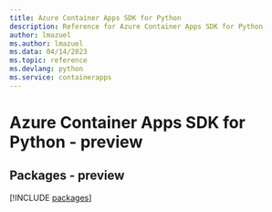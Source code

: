 ```yaml
---
title: Azure Container Apps SDK for Python
description: Reference for Azure Container Apps SDK for Python
author: lmazuel
ms.author: lmazuel
ms.data: 04/14/2023
ms.topic: reference
ms.devlang: python
ms.service: containerapps
---
```

# Azure Container Apps SDK for Python - preview
## Packages - preview
[!INCLUDE [packages](container-apps-index.md)]